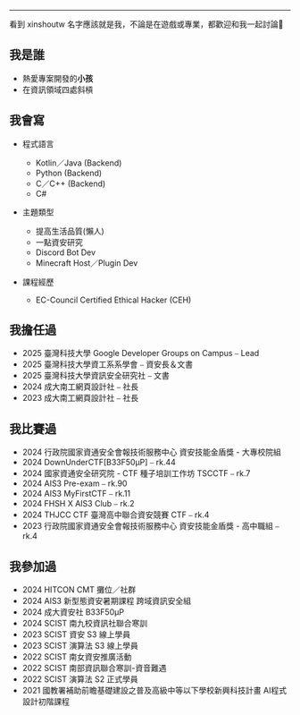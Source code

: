 ***

看到 xinshoutw 名字應該就是我，不論是在遊戲或專業，都歡迎和我一起討論👊


## 我是誰
- 熱愛專案開發的**小孩**
- 在資訊領域四處斜槓

[//]: # (- 有點懶，但是很努力)
[//]: # (- 有點笨，但是很聰明)
[//]: # (- 有點瘋，但是很理智)
[//]: # (- 有點傻，但是很有趣)
[//]: # (- 有點狂，但是很溫柔)
[//]: # (- 有點狠，但是很善良)
[//]: # (- 有點狡，但是很單純)
[//]: # (- 有點狗，但是很忠誠)
[//]: # (- 有點狼，但是很溫暖)
[//]: # (- 有點狸，但是很可愛)
[//]: # (- 有點狐，但是很聰明)
[//]: # (- 有點狸，但是很機智)

## 我會寫
- 程式語言
    - Kotlin／Java (Backend)
    - Python (Backend)
    - C／C++ (Backend)
    - C#

- 主題類型
    - 提高生活品質(懶人)
    - 一點資安研究
    - Discord Bot Dev
    - Minecraft Host／Plugin Dev

- 課程經歷
    - EC-Council Certified Ethical Hacker (CEH)

## 我擔任過
- 2025 臺灣科技大學 Google Developer Groups on Campus ⎯ Lead
- 2025 臺灣科技大學資工系系學會 ⎯ 資安長＆文書
- 2025 臺灣科技大學資訊安全研究社 ⎯ 文書
- 2024 成大南工網頁設計社 ⎯ 社長
- 2023 成大南工網頁設計社 ⎯ 社長

## 我比賽過
- 2024 行政院國家資通安全會報技術服務中心 資安技能金盾獎 - 大專校院組
- 2024 DownUnderCTF\[B33F50μP\] ⎯ rk.44
- 2024 國家資通安全研究院 - CTF 種子培訓工作坊 TSCCTF ⎯ rk.7
- 2024 AIS3 Pre-exam ⎯ rk.90
- 2024 AIS3 MyFirstCTF ⎯ rk.11
- 2024 FHSH X AIS3 Club ⎯ rk.2
- 2024 THJCC CTF 臺灣高中聯合資安競賽 CTF ⎯ rk.4
- 2023 行政院國家資通安全會報技術服務中心 資安技能金盾獎 - 高中職組 ⎯ rk.4

## 我參加過
- 2024 HITCON CMT 攤位／社群
- 2024 AIS3 新型態資安暑期課程 跨域資訊安全組
- 2024 成大資安社 B33F50μP
- 2024 SCIST 南九校資訊社聯合寒訓
- 2023 SCIST 資安 S3 線上學員
- 2023 SCIST 演算法 S3 線上學員
- 2022 SCIST 南女資安推廣活動
- 2022 SCIST 南部資訊聯合寒訓-資音難遇
- 2022 SCIST 演算法 S2 正式學員 
- 2021 國教署補助前瞻基礎建設之普及高級中等以下學校新興科技計畫 AI程式設計初階課程
